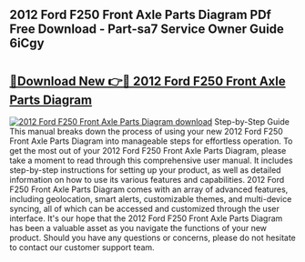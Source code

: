 ## 2012 Ford F250 Front Axle Parts Diagram PDf Free Download - Part-sa7 Service Owner Guide 6iCgy

# <h2><a href="http://dfnhfoi.blite.top/?on=2012+Ford+F250+Front+Axle+Parts+Diagram">🔗Download New 👉🔴 2012 Ford F250 Front Axle Parts Diagram</a></h2>

[![2012 Ford F250 Front Axle Parts Diagram download](https://i.imgur.com/lujVjoI.png)](http://dfnhfoi.blite.top/?on=2012+Ford+F250+Front+Axle+Parts+Diagram)
Step-by-Step Guide This manual breaks down the process of using your new 2012 Ford F250 Front Axle Parts Diagram into manageable steps for effortless operation. To get the most out of your 2012 Ford F250 Front Axle Parts Diagram, please take a moment to read through this comprehensive user manual. It includes step-by-step instructions for setting up your product, as well as detailed information on how to use its various features and capabilities. 2012 Ford F250 Front Axle Parts Diagram comes with an array of advanced features, including geolocation, smart alerts, customizable themes, and multi-device syncing, all of which can be accessed and customized through the user interface. It's our hope that the 2012 Ford F250 Front Axle Parts Diagram has been a valuable asset as you navigate the functions of your new product. Should you have any questions or concerns, please do not hesitate to contact our customer support team.
